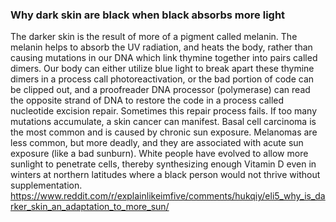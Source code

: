 ### Why dark skin are black when black absorbs more light
 The darker skin is the result of more of a pigment called melanin. The melanin helps to absorb the UV radiation, and heats the body, rather than causing mutations in our DNA which link thymine together into pairs called dimers. Our body can either utilize blue light to break apart these thymine dimers in a process call photoreactivation, or the bad portion of code can be clipped out, and a proofreader DNA processor (polymerase) can read the opposite strand of DNA to restore the code in a process called nucleotide excision repair. Sometimes this repair process fails. If too many mutations accumulate, a skin cancer can manifest. Basal cell carcinoma is the most common and is caused by chronic sun exposure. Melanomas are less common, but more deadly, and they are associated with acute sun exposure (like a bad sunburn). White people have evolved to allow more sunlight to penetrate cells, thereby synthesizing enough Vitamin D even in winters at northern latitudes where a black person would not thrive without supplementation.  
https://www.reddit.com/r/explainlikeimfive/comments/hukqiy/eli5_why_is_darker_skin_an_adaptation_to_more_sun/  

